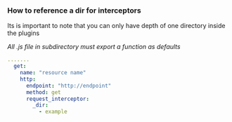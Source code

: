 ### How to reference a dir for interceptors

Its is important to note that you can only have depth of one directory
 inside the plugins

*All .js file in subdirectory must export a function as defaults* 

```yaml
.......
  get:
    name: "resource name"
    http:
      endpoint: "http://endpoint"
      method: get
      request_interceptor:
        _dir:
          - example
```